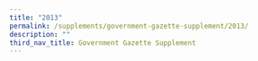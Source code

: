 ```yaml
---
title: "2013"
permalink: /supplements/government-gazette-supplement/2013/
description: ""
third_nav_title: Government Gazette Supplement
---
```

